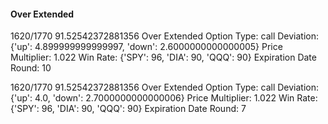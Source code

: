 #### Over Extended

1620/1770
91.52542372881356
Over Extended
Option Type: call
Deviation: {'up': 4.899999999999997, 'down': 2.6000000000000005}
Price Multiplier: 1.022
Win Rate: {'SPY': 96, 'DIA': 90, 'QQQ': 90}
Expiration Date Round: 10

1620/1770
91.52542372881356
Over Extended
Option Type: call
Deviation: {'up': 4.0, 'down': 2.7000000000000006}
Price Multiplier: 1.022
Win Rate: {'SPY': 96, 'DIA': 90, 'QQQ': 90}
Expiration Date Round: 7
